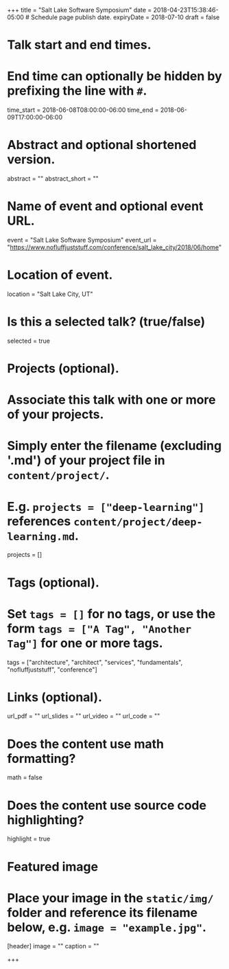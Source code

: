 +++
title = "Salt Lake Software Symposium"
date = 2018-04-23T15:38:46-05:00  # Schedule page publish date.
expiryDate = 2018-07-10
draft = false

# Talk start and end times.
#   End time can optionally be hidden by prefixing the line with `#`.
time_start = 2018-06-08T08:00:00-06:00
time_end = 2018-06-09T17:00:00-06:00

# Abstract and optional shortened version.
abstract = ""
abstract_short = ""

# Name of event and optional event URL.
event = "Salt Lake Software Symposium"
event_url = "https://www.nofluffjuststuff.com/conference/salt_lake_city/2018/06/home"

# Location of event.
location = "Salt Lake City, UT"

# Is this a selected talk? (true/false)
selected = true

# Projects (optional).
#   Associate this talk with one or more of your projects.
#   Simply enter the filename (excluding '.md') of your project file in `content/project/`.
#   E.g. `projects = ["deep-learning"]` references `content/project/deep-learning.md`.
projects = []

# Tags (optional).
#   Set `tags = []` for no tags, or use the form `tags = ["A Tag", "Another Tag"]` for one or more tags.
tags = ["architecture", "architect", "services", "fundamentals", "nofluffjuststuff", "conference"]

# Links (optional).
url_pdf = ""
url_slides = ""
url_video = ""
url_code = ""

# Does the content use math formatting?
math = false

# Does the content use source code highlighting?
highlight = true

# Featured image
# Place your image in the `static/img/` folder and reference its filename below, e.g. `image = "example.jpg"`.
[header]
image = ""
caption = ""

+++
